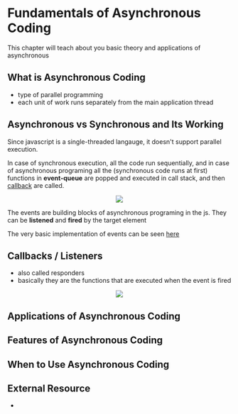 # Fundamentals of Asynchronous Coding

This chapter will teach about you basic theory and applications of asynchronous

## What is Asynchronous Coding

- type of parallel programming
- each unit of work runs separately from the main application thread

## Asynchronous vs Synchronous and Its Working

Since javascript is a single-threaded langauge, it doesn't support parallel execution.

In case of synchronous execution, all the code run sequentially, and in case of asynchronous programing all the (synchronous code runs at first) functions in **event-queue** are popped and executed in call stack, and then [callback](#Callbacks-/-Listeners) are called.

<p style="text-align: center"><img src="https://www.programering.com/images/remote/ZnJvbT1jbmJsb2dzJnVybD1jbWJ3NVNPeGt6UXgwaVJDRlRURUIxWXpFekx4RVROd1FUTWo5eVp0bEdic0YyTHpSV1l2eEdjMTlTYnZObUxuNVdZajkyY2xSMmJqNXlkM2QzTHZvRGMwUkhh.jpg"></p>

The events are building blocks of asynchronous programing in the js. They can be **listened** and **fired** by the target element

The very basic implementation of events can be seen [here]()

## Callbacks / Listeners

- also called responders
- basically they are the functions that are executed when the event is fired

<p style="text-align: center"><img src="https://miro.medium.com/max/1600/1*iHhUyO4DliDwa6x_cO5E3A.gif"></p>

## Applications of Asynchronous Coding

## Features of Asynchronous Coding

## When to Use Asynchronous Coding

## External Resource

-
